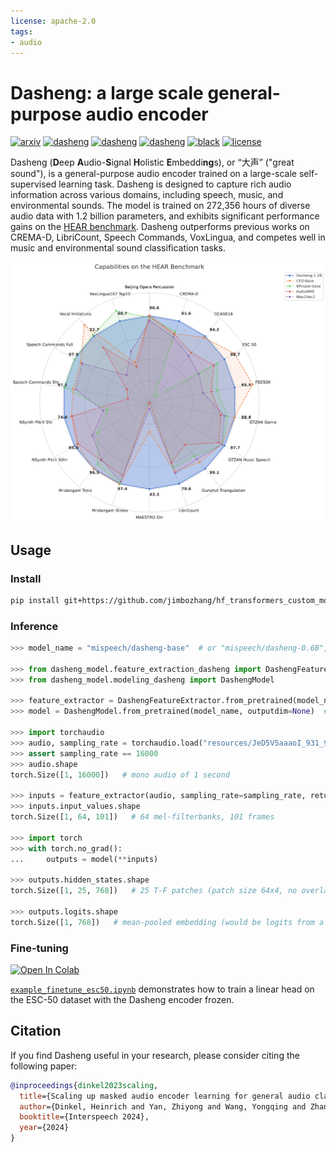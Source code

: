 ```yaml
---
license: apache-2.0
tags:
- audio
---
```


# Dasheng: a large scale general-purpose audio encoder

[![arxiv](https://img.shields.io/badge/arXiv-2406.xxxxx-b31b1b)](https://arxiv.org/abs/2406.xxxxx)
[![dasheng](https://img.shields.io/badge/Dasheng-base-ffcc66)](https://huggingface.co/mispeech/dasheng-base)
[![dasheng](https://img.shields.io/badge/Dasheng-0.6B-ffcc66)](https://huggingface.co/mispeech/dasheng-0.6B)
[![dasheng](https://img.shields.io/badge/Dasheng-1.2B-ffcc66)](https://huggingface.co/mispeech/dasheng-1.2B)
[![black](https://img.shields.io/badge/Code%20Style-Black-black.svg?labelColor=gray)](https://black.readthedocs.io/en/stable/)
[![license](https://img.shields.io/badge/License-Apache%202.0-blue.svg)](https://www.apache.org/licenses/LICENSE-2.0)

Dasheng (**D**eep **A**udio-**S**ignal **H**olistic **E**mbeddi**ng**s), or “大声” ("great sound"), is a general-purpose audio encoder trained on a large-scale self-supervised learning task. Dasheng is designed to capture rich audio information across various domains, including speech, music, and environmental sounds. The model is trained on 272,356 hours of diverse audio data with 1.2 billion parameters, and exhibits significant performance gains on the [HEAR benchmark](https://hearbenchmark.com/). Dasheng outperforms previous works on CREMA-D, LibriCount, Speech Commands, VoxLingua, and competes well in music and environmental sound classification tasks.

![dasheng](pic/hear_eval.png)

## Usage

### Install

```bash
pip install git+https://github.com/jimbozhang/hf_transformers_custom_model_dasheng.git
```

### Inference

```python
>>> model_name = "mispeech/dasheng-base"  # or "mispeech/dasheng-0.6B", "mispeech/dasheng-1.2B"

>>> from dasheng_model.feature_extraction_dasheng import DashengFeatureExtractor
>>> from dasheng_model.modeling_dasheng import DashengModel

>>> feature_extractor = DashengFeatureExtractor.from_pretrained(model_name)
>>> model = DashengModel.from_pretrained(model_name, outputdim=None)  # no linear output layer if `outputdim` is `None`

>>> import torchaudio
>>> audio, sampling_rate = torchaudio.load("resources/JeD5V5aaaoI_931_932.wav")
>>> assert sampling_rate == 16000
>>> audio.shape
torch.Size([1, 16000])   # mono audio of 1 second

>>> inputs = feature_extractor(audio, sampling_rate=sampling_rate, return_tensors="pt")
>>> inputs.input_values.shape
torch.Size([1, 64, 101])   # 64 mel-filterbanks, 101 frames

>>> import torch
>>> with torch.no_grad():
...     outputs = model(**inputs)

>>> outputs.hidden_states.shape
torch.Size([1, 25, 768])   # 25 T-F patches (patch size 64x4, no overlap), before mean-pooling

>>> outputs.logits.shape
torch.Size([1, 768])   # mean-pooled embedding (would be logits from a linear layer if `outputdim` was set)
```

### Fine-tuning

[![Open In Colab](https://colab.research.google.com/assets/colab-badge.svg)](https://colab.research.google.com/github/jimbozhang/hf_transformers_custom_model_dasheng/blob/main/example_finetune_esc50.ipynb)

[`example_finetune_esc50.ipynb`](https://github.com/jimbozhang/hf_transformers_custom_model_dasheng/blob/main/example_finetune_esc50.ipynb) demonstrates how to train a linear head on the ESC-50 dataset with the Dasheng encoder frozen.

## Citation

If you find Dasheng useful in your research, please consider citing the following paper:

```bibtex
@inproceedings{dinkel2023scaling,
  title={Scaling up masked audio encoder learning for general audio classification},
  author={Dinkel, Heinrich and Yan, Zhiyong and Wang, Yongqing and Zhang, Junbo and Wang, Yujun and Wang, Bin},
  booktitle={Interspeech 2024},
  year={2024}
}
```
